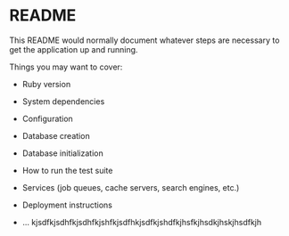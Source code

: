# README

This README would normally document whatever steps are necessary to get the
application up and running.

Things you may want to cover:

* Ruby version

* System dependencies

* Configuration

* Database creation

* Database initialization

* How to run the test suite

* Services (job queues, cache servers, search engines, etc.)

* Deployment instructions

* ... kjsdfkjsdhfkjsdhfkjshfkjsdfhkjsdfkjshdfkjhsfkjhsdkjhskjhsdfkjh



